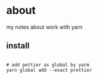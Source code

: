 # about

my notes about work with yarn

## install

```shell

# add pettier as global by yarm
yarn global add --exact prettier

```
